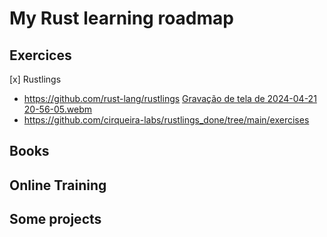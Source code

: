 # My Rust learning roadmap

## Exercices 
[x] Rustlings
  - https://github.com/rust-lang/rustlings [Gravação de tela de 2024-04-21 20-56-05.webm](https://github.com/cirqueira-labs/my_rust_roadmap/assets/70902061/d709cf6e-8f17-485e-980a-182e441ebe19)
  - https://github.com/cirqueira-labs/rustlings_done/tree/main/exercises

## Books

## Online Training

## Some projects 
